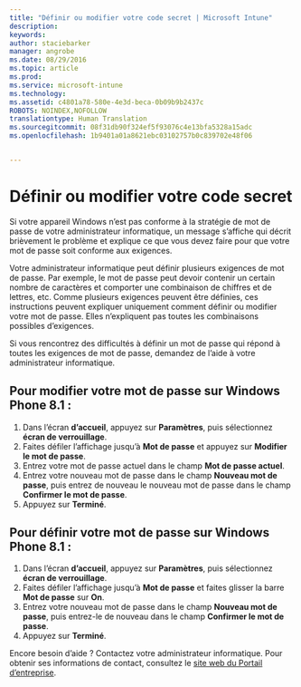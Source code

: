 ```yaml
---
title: "Définir ou modifier votre code secret | Microsoft Intune"
description: 
keywords: 
author: staciebarker
manager: angrobe
ms.date: 08/29/2016
ms.topic: article
ms.prod: 
ms.service: microsoft-intune
ms.technology: 
ms.assetid: c4801a78-580e-4e3d-beca-0b09b9b2437c
ROBOTS: NOINDEX,NOFOLLOW
translationtype: Human Translation
ms.sourcegitcommit: 08f31db90f324ef5f93076c4e13bfa5328a15adc
ms.openlocfilehash: 1b9401a01a8621ebc03102757b0c839702e48f06


---
```


# Définir ou modifier votre code secret

Si votre appareil Windows n’est pas conforme à la stratégie de mot de passe de votre administrateur informatique, un message s’affiche qui décrit brièvement le problème et explique ce que vous devez faire pour que votre mot de passe soit conforme aux exigences.

Votre administrateur informatique peut définir plusieurs exigences de mot de passe. Par exemple, le mot de passe peut devoir contenir un certain nombre de caractères et comporter une combinaison de chiffres et de lettres, etc. Comme plusieurs exigences peuvent être définies, ces instructions peuvent expliquer uniquement comment définir ou modifier votre mot de passe. Elles n’expliquent pas toutes les combinaisons possibles d’exigences.

Si vous rencontrez des difficultés à définir un mot de passe qui répond à toutes les exigences de mot de passe, demandez de l’aide à votre administrateur informatique.

## Pour modifier votre mot de passe sur Windows Phone 8.1 :

1. Dans l’écran **d’accueil**, appuyez sur **Paramètres**, puis sélectionnez **écran de verrouillage**.
2. Faites défiler l’affichage jusqu’à **Mot de passe** et appuyez sur **Modifier le mot de passe**.
3. Entrez votre mot de passe actuel dans le champ **Mot de passe actuel**.
4. Entrez votre nouveau mot de passe dans le champ **Nouveau mot de passe**, puis entrez de nouveau le nouveau mot de passe dans le champ **Confirmer le mot de passe**.
4. Appuyez sur **Terminé**.

## Pour définir votre mot de passe sur Windows Phone 8.1 :

1. Dans l’écran **d’accueil**, appuyez sur **Paramètres**, puis sélectionnez **écran de verrouillage**.
2. Faites défiler l’affichage jusqu’à **Mot de passe** et faites glisser la barre **Mot de passe** sur **On**.
3. Entrez votre nouveau mot de passe dans le champ **Nouveau mot de passe**, puis entrez-le de nouveau dans le champ **Confirmer le mot de passe**.
4. Appuyez sur **Terminé**.

Encore besoin d’aide ? Contactez votre administrateur informatique. Pour obtenir ses informations de contact, consultez le [site web du Portail d’entreprise](http://portal.manage.microsoft.com).





<!--HONumber=Oct16_HO2-->


